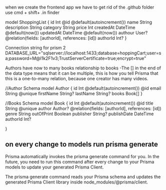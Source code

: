 when we create the frontend app we have to get rid of the .github folder use cmd + shift+ .in finder

model ShoppingList {
id Int @id @default(autoincrement())
name String
description String
category String
price Int
createdAt DateTime @default(now())
updatedAt DateTime @default(now())
authour User? @relation(fields: [authorId], references: [id])
authorId Int?
}

Connection string for prism 2
DATABASE_URL="sqlserver://localhost:1433;database=hoppingCart;user=sa;password=M@l1k2F1v3;TrustServerCertificate=true;encrypt=true"

Authors have now to many books relationship to books -The [] in the end of the data type means that it can be multiple, this is how you tell Prisma that this is a one-to-many relation, because one creator has many videos.

//Author Schema
model Author {
id Int @default(autoincrement()) @id
email String @unique
firstName String?
lastName String?
books Book[]
}

//Books Schema
model Book {
id Int @default(autoincrement()) @id
title String @unique
author Author? @relation(fields: [authorId], references: [id])
genre String
outOfPrint Boolean
publisher String?
publishDate DateTime
authorId Int?

}

## on every change to models run prisma generate

Prisma automatically invokes the prisma generate command for you. In the future, you need to run this command after every change to your Prisma models to update your generated Prisma Client.

The prisma generate command reads your Prisma schema and updates the generated Prisma Client library inside node_modules/@prisma/client.
